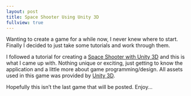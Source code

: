 ```yaml
---
layout: post
title: Space Shooter Using Unity 3D
fullview: true
---
```


Wanting to create a game for a while now, I never knew where to start. Finally I decided to just take some tutorials and work through them.

I followed a tutorial for creating a [Space Shooter with Unity 3D](http://unity3d.com/learn/tutorials/projects/space-shooter) and this is what I came up with. Nothing unique or exciting, just getting to know the application and a little more about game programming/design. All assets used in this game was provided by [Unity 3D](http://unity3d.com/).

Hopefully this isn’t the last game that will be posted. Enjoy...

<div class="videowrapper">
    <div id="unityPlayer" style="position: absolute; height: 100%; width: 100%; top: 0px; left: 0px;"></div>
</div>

<script type="text/javascript" src="http://webplayer.unity3d.com/download_webplayer-3.x/3.0/uo/UnityObject2.js">
    var u = new UnityObject2();
    u.initPlugin(document.getElementById("#unityPlayer"), "http://arcturial.github.io/downloads/Space_Shooter.unity3d");
</script>